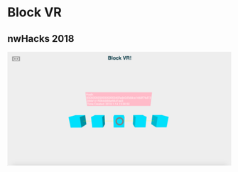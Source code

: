 # Block VR
## nwHacks 2018

![Main Screen Demo](https://github.com/achl93/blockvr/blob/master/demo.png)